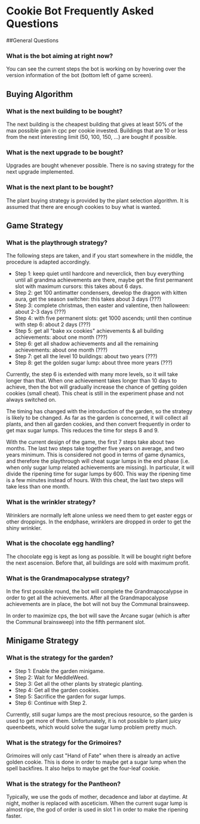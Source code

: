 # Cookie Bot Frequently Asked Questions
##General Questions
### What is the bot aiming at right now?
You can see the current steps the bot is working on by hovering over the version information of the bot (bottom left of game screen).

## Buying Algorithm
### What is the next building to be bought?
The next building is the cheapest building that gives at least 50% of the max possible gain in cpc per cookie invested.
Buildings that are 10 or less from the next interesting limit (50, 100, 150, ...) are bought if possible.

### What is the next upgrade to be bought?
Upgrades are bought whenever possible. There is no saving strategy for the next upgrade implemented.

### What is the next plant to be bought?
The plant buying strategy is provided by the plant selection algorithm. It is assumed that there are enough cookies to buy what is wanted.

## Game Strategy
### What is the playthrough strategy?
The following steps are taken, and if you start somewhere in the middle, the procedure is adapted accordingly.
* Step 1: keep quiet until hardcore and neverclick, then buy everything until all grandma achievements are there, maybe get the first permanent slot with maximum cursors: this takes about 6 days.
* Step 2: get 100 antimatter condensers, develop the dragon with kitten aura, get the season switcher: this takes about 3 days (???)
* Step 3: complete christmas, then easter and valentine, then halloween: about 2-3 days (???)
* Step 4: with five permanent slots: get 1000 ascends; until then continue with step 6: about 2 days (???)
* Step 5: get all "bake xx cookies" achievements & all building achievements: about one month (???)
* Step 6: get all shadow achievements and all the remaining achievements: about one month (???)
* Step 7: get all the level 10 buildings: about two years (???)
* Step 8: get the golden sugar lump: about three more years (???)

Currently, the step 6 is extended with many more levels, so it will take longer than that.
When one achievement takes longer than 10 days to achieve, then the bot will gradually increase the chance of getting golden cookies (small cheat). This cheat is still in the experiment phase and not always switched on.

The timing has changed with the introduction of the garden, so the strategy is likely to be changed.
As far as the garden is concerned, it will collect all plants, and then all garden cookies, and then convert frequently in order to get max sugar lumps. This reduces the time for steps 8 and 9.

With the current design of the game, the first 7 steps take about two months. The last two steps take together five years on average, and two years minimum.
This is considered not good in terms of game dynamics, and therefore the playthrough will cheat sugar lumps in the end phase (i.e. when only sugar lump related achievements are missing). In particular, it will divide the ripening time for sugar lumps by 600. This way the ripening time is a few minutes instead of hours. With this cheat, the last two steps will take less than one month.

### What is the wrinkler strategy?
Wrinklers are normally left alone unless we need them to get easter eggs or other droppings. In the endphase, wrinklers are dropped in order to get the shiny wrinkler.

### What is the chocolate egg handling?
The chocolate egg is kept as long as possible. It will be bought right before the next ascension. Before that, all buildings are sold with maximum profit.

### What is the Grandmapocalypse strategy?
In the first possible round, the bot will complete the Grandmapocalypse in order to get all the achievements.
After all the Grandmapocalypse achievements are in place, the bot will not buy the Communal brainsweep.

In order to maximize cps, the bot will save the Arcane sugar (which is after the Communal brainsweep) into the fifth permanent slot.

## Minigame Strategy
### What is the strategy for the garden?
* Step 1: Enable the garden minigame.
* Step 2: Wait for MeddleWeed.
* Step 3: Get all the other plants by strategic planting.
* Step 4: Get all the garden cookies.
* Step 5: Sacrifice the garden for sugar lumps.
* Step 6: Continue with Step 2.

Currently, still sugar lumps are the most precious resource, so the garden is used to get more of them. Unfortunately, it is not possible to plant juicy queenbeets, which would solve the sugar lump problem pretty much.

### What is the strategy for the Grimoires?
Grimoires will only cast "Hand of Fate" when there is already an active golden cookie. This is done in order to maybe get a sugar lump when the spell backfires. It also helps to maybe get the four-leaf cookie.

### What is the strategy for the Pantheon?
Typically, we use the gods of mother, decadence and labor at daytime.
At night, mother is replaced with asceticism. When the current sugar lump is almost ripe, the god of order is used in slot 1 in order to make the ripening faster.
